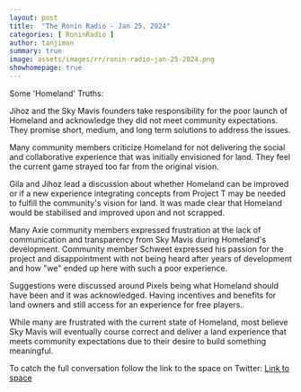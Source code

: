 ```yaml
---
layout: post
title:  "The Ronin Radio - Jan 25, 2024"
categories: [ RoninRadio ]
author: tanjimon
summary: true
image: assets/images/rr/ronin-radio-jan-25-2024.png
showhomepage: true
---
```


Some 'Homeland' Truths:

Jihoz and the Sky Mavis founders take responsibility for the poor launch of Homeland and acknowledge they did not meet community expectations. They promise short, medium, and long term solutions to address the issues.

Many community members criticize Homeland for not delivering the social and collaborative experience that was initially envisioned for land. They feel the current game strayed too far from the original vision. 

Gila and Jihoz lead a discussion about whether Homeland can be improved or if a new experience integrating concepts from Project T may be needed to fulfill the community's vision for land. It was made clear that Homeland would be stabilised and improved upon and not scrapped. 

Many Axie community members expressed frustration at the lack of communication and transparency from Sky Mavis during Homeland's development. Community member Schweet expressed his passion for the project and disappointment with not being heard after years of development and how "we" ended up here with such a poor experience. 

Suggestions were discussed around Pixels being what Homeland should have been and it was acknowledged. Having incentives and benefits for land owners and still access for an experience for free players.

While many are frustrated with the current state of Homeland, most believe Sky Mavis will eventually course correct and deliver a land experience that meets community expectations due to their desire to build something meaningful. 

To catch the full conversation follow the link to the space on Twitter:  <a href="https://twitter.com/i/spaces/1ZkJzjlldaDJv?s=20">Link to space</a>



